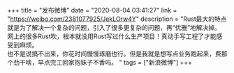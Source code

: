 +++
title = "发布微博"
date = "2020-08-04 03:41:27"
link = "https://weibo.com/2381077925/JekLOrw4Y"
description = "Rust最大的特点就是为了解决一个复杂的问题，引入了很多更复杂的问题，再“优雅”地解决掉。<br>网上的很多Rust吹，根本就没用Rust写过什么生产项目！真动手写工程了才能感受到麻烦。<br>也不是说搞不出来，你花时间慢慢琢磨也行。但是我就是想写点业务跑起来，费那个劲干啥，早点完工回家抱妹子不香吗。 "
tags = ["新浪微博"]
+++
